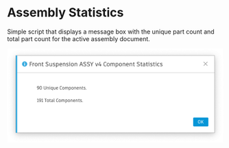 # Assembly Statistics

Simple script that displays a message box with the unique part count and total part count for the active assembly document.

![Dialog](assets/dialog.png)
